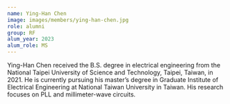 ```yaml
---
name: Ying-Han Chen
image: images/members/ying-han-chen.jpg
role: alumni
group: RF
alum_year: 2023
alum_role: MS
---
```


Ying-Han Chen received the B.S. degree in electrical engineering from the National Taipei University of Science and Technology, Taipei, Taiwan, in 2021. He is currently pursuing his master’s degree in Graduate Institute of Electrical Engineering at National Taiwan University in Taiwan. His research focuses on PLL and millimeter-wave circuits.
